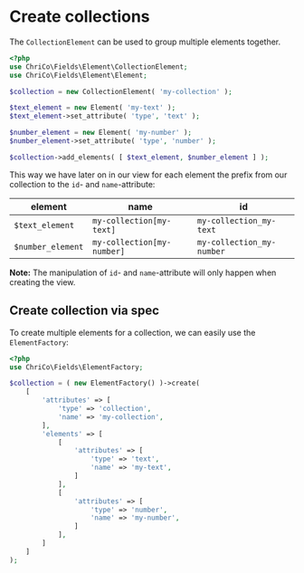 # Create collections

The `CollectionElement` can be used to group multiple elements together.

```php
<?php
use ChriCo\Fields\Element\CollectionElement;
use ChriCo\Fields\Element\Element;

$collection = new CollectionElement( 'my-collection' );

$text_element = new Element( 'my-text' );
$text_element->set_attribute( 'type', 'text' );

$number_element = new Element( 'my-number' );
$number_element->set_attribute( 'type', 'number' );

$collection->add_elements( [ $text_element, $number_element ] );
```

This way we have later on in our view for each element the prefix from our collection to the `id`- and `name`-attribute:

| element | name | id |
| ------------- | ------------- | ------------- |
| `$text_element` | `my-collection[my-text]` | `my-collection_my-text` |
| `$number_element` | `my-collection[my-number]` | `my-collection_my-number` |

**Note:** The manipulation of `id`- and `name`-attribute will only happen when creating the view. 

## Create collection via spec

To create multiple elements for a collection, we can easily use the `ElementFactory`:

```php
<?php
use ChriCo\Fields\ElementFactory;

$collection = ( new ElementFactory() )->create( 
	[
		'attributes' => [
			'type' => 'collection',
			'name' => 'my-collection',
		],
		'elements' => [
			[
				'attributes' => [
					'type' => 'text',
					'name' => 'my-text',
				]
			],
			[
				'attributes' => [
					'type' => 'number',
					'name' => 'my-number',
				]
			],
		]
	]
);
```